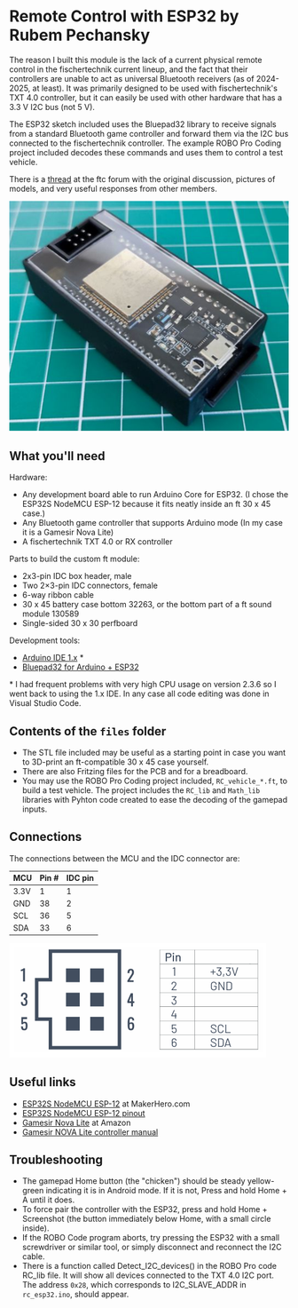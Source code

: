 
# Remote Control with ESP32 by Rubem Pechansky

The reason I built this module is the lack of a current physical remote control in the fischertechnik current lineup, and the fact that their controllers are unable to act as universal Bluetooth receivers (as of 2024-2025, at least). It was primarily designed to be used with fischertechnik's TXT 4.0 controller, but it can easily be used with other hardware that has a 3.3 V I2C bus (not 5 V).

The ESP32 sketch included uses the Bluepad32 library to receive signals from a standard Bluetooth game controller and forward them via the I2C bus connected to the fischertechnik controller. The example ROBO Pro Coding project included decodes these commands and uses them to control a test vehicle.

There is a [thread](https://forum.ftcommunity.de/viewtopic.php?f=8&t=8694) at the ftc forum with the original discussion, pictures of models, and very useful responses from other members.

![Custom-made ESP ft module](<images/ft_module.jpg>)

## What you'll need

Hardware:

- Any development board able to run Arduino Core for ESP32. (I chose the ESP32S NodeMCU ESP-12 because it fits neatly inside an ft 30 x 45 case.)
- Any Bluetooth game controller that supports Arduino mode (In my case it is a Gamesir Nova Lite)
- A fischertechnik TXT 4.0 or RX controller

Parts to build the custom ft module:

- 2x3-pin IDC box header, male
- Two 2×3-pin IDC connectors, female
- 6-way ribbon cable
- 30 x 45 battery case bottom 32263, or the bottom part of a ft sound module 130589
- Single-sided 30 x 30 perfboard

Development tools:

- [Arduino IDE 1.x](https://www.arduino.cc/en/software/#legacy-ide-18x) *
- [Bluepad32 for Arduino + ESP32](https://bluepad32.readthedocs.io/en/latest/plat_arduino/#option-a-use-arduino-core-for-esp32-bluepad32-board)

\* I had frequent problems with very high CPU usage on version 2.3.6 so I went back to using the 1.x IDE. In any case all code editing was done in Visual Studio Code.

## Contents of the `files` folder

- The STL file included may be useful as a starting point in case you want to 3D-print an ft-compatible 30 x 45 case yourself.
- There are also Fritzing files for the PCB and for a breadboard.
- You may use the ROBO Pro Coding project included, `RC_vehicle_*.ft`, to build a test vehicle. The project includes the `RC_lib` and `Math_lib` libraries with Pyhton code created to ease the decoding of the gamepad inputs.

## Connections

The connections between the MCU and the IDC connector are:

| MCU      | Pin # | IDC pin |
|----------|-------|---------|
| 3.3V     |  1    | 1       |
| GND      | 38    | 2       |
| SCL      | 36    | 5       |
| SDA      | 33    | 6       |

![EXT connector pinout](<images/ext_pinout.png>)

## Useful links

- [ESP32S NodeMCU ESP-12](https://www.makerhero.com/produto/modulo-wifi-esp32s-nodemcu-esp-12/) at MakerHero.com
- [ESP32S NodeMCU ESP-12 pinout](https://m.media-amazon.com/images/I/71LQk8thb7L.jpg)
- [Gamesir Nova Lite](https://www.amazon.com.br/Controlador-GameSir-Controle-Bluetooth-vibra%C3%A7%C3%A3o/dp/B0CMCQ6WMC?th=1) at Amazon
- [Gamesir NOVA Lite controller manual](https://cdn.shopify.com/s/files/1/2241/8433/files/Manual-GameSir_Nova_Lite.pdf)

## Troubleshooting

- The gamepad Home button (the "chicken") should be steady yellow-green indicating it is in Android mode. If it is not, Press and hold Home + A until it does.
- To force pair the controller with the ESP32, press and hold Home + Screenshot (the button immediately below Home, with a small circle inside).
- If the ROBO Code program aborts, try pressing the ESP32 with a small screwdriver or similar tool, or simply disconnect and reconnect the I2C cable.
- There is a function called Detect_I2C_devices() in the ROBO Pro code RC_lib file. It will show all devices connected to the TXT 4.0 I2C port. The address `0x28`, which corresponds to I2C_SLAVE_ADDR in `rc_esp32.ino`, should appear.
